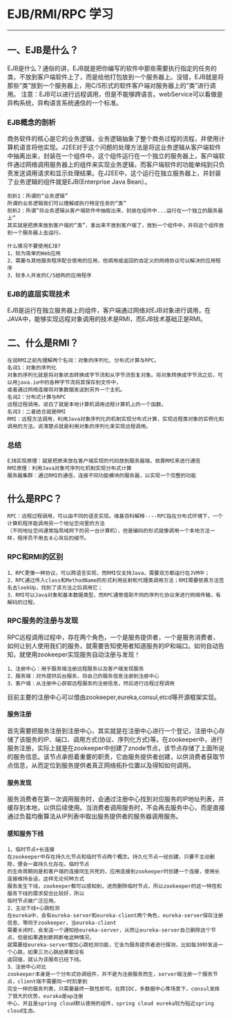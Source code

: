 # EJB/RMI/RPC 学习
-------
## 一、EJB是什么？
   EJB是什么？通俗的讲，EJB就是把你编写的软件中那些需要执行指定的任务的类，不放到客户端软件上了，而是给他打包放到一个服务器上。没错，EJB就是将那些“类”放到一个服务器上，用C/S形式的软件客户端对服务器上的“类”进行调用。
   注意：EJB可以进行远程调用，但是不能够跨语言。webService可以看做是异构系统，异构语言系统通信的一个标准。

### EJB概念的剖析
   商务软件的核心是它的业务逻辑，业务逻辑抽象了整个商务过程的流程，并使用计算机语言将他实现。J2EE对于这个问题的处理方法是将这业务逻辑从客户端软件中抽离出来，封装在一个组件中，这个组件运行在一个独立的服务器上，客户端软件通过网络调用服务器上的组件来实现业务逻辑，而客户端软件的功能单纯到只负责发送调用请求和显示处理结果。在J2EE中，这个运行在独立服务器上，并封装了业务逻辑的组件就是EJB(Enterprise Java Bean）。
   
    剖析1：所谓的“业务逻辑”
    所谓的业务逻辑我们可以理解成执行特定任务的“类”
    剖析2：所谓“将业务逻辑从客户端软件中抽取出来，封装在组件中...运行在一个独立的服务器上”
    其实就是把原来放到客户端的“类”，拿出来不放到客户端了，放到一个组件中，并将这个组件放到一个服务器上去运行。
    
    什么情况不要使用EJB?
    1、较为简单的Web应用
    2、需要与其他服务程序配合使用的应用，但调用或返回的自定义的网络协议可以解决的应用程序
    3、较多人并发的C/S结构的应用程序
   
### EJB的底层实现技术
   EJB是运行在独立服务器上的组件，客户端通过网络对EJB对象进行调用，在JAVA中，能够实现远程对象调用的技术是RMI，而EJB技术基础正是RMI。
   
## 二、什么是RMI？
    在说RMI之前先理解两个名词：对象的序列化、分布式计算与RPC。
    名词1：对象的序列化
    对象的序列化就是将对象状态转换成字节流和从字节流恢复对象。将对象转换成字节流之后，可以用java.io中的各种字节流将其保存到文件中，
    或者通过网络连接将对象数据发送到另外一个主机。
    名词2：分布式计算与RPC
    远程过程调用，说白了就是本地计算机调用远程计算机上的一个函数。
    名词3：二者结合就是RMI
    RMI：远程方法调用，利用Java对象序列化的机制实现分布式计算，实现远程类对象的实例化和调用的方法。说清楚点就是利用对象的序列化来实现远程调用。
    
   
### 总结 
    EJB实现原理：就是把原来放在客户端实现的代码放到服务器端，依靠RMI来进行通信
    RMI原理：利用Java对象可序列化机制实现分布式计算
    服务器集群：通过RMI的通信，连接不同功能模块的服务器，以实现一个完整的功能
    
## 什么是RPC？
    RPC：远程过程调用，可以由不同的语言实现。维基百科解释----RPC指在分布式环境下，一个计算机程序能调用另一个地址空间里的方法
    （不同地址空间通常指局域网下的另一台计算机），但是编码的形式就像调用一个本地方法一样，程序员不用去关心背后的细节。
    
### RPC和RMI的区别
    1、RPC更像一种协议，可以跨语言实现，而RMI仅支持Java，需要双方都运行在JVM中；
    2、RPC通过传入class和MethodName的形式利用反射和代理类调用方法；RMI需要依靠方法签名去lookUp，找到了该方法之后调用它；
    3、RMI可以Java对象和基本数据类型，而RPC通常借助不同的序列化协议来进行网络传输，有解码的过程。
    
### RPC服务的注册与发现
   RPC远程调用过程中，存在两个角色，一个是服务提供者，一个是服务消费者，如何让别人使用我们的服务，就需要告知使用者知道服务的IP和端口。如何自动告知，就使用zookeeper实现服务自动注册与发现！
   
    1、注册中心：用于服务端注册远程服务以及客户端发现服务
    2、服务端：对外提供后台服务，将自己的服务信息注册到注册中心
    3、客户端：从注册中心获取远程服务的注册信息，然后进行远程过程调用
   
   目前主要的注册中心可以借由zookeeper,eureka,consul,etcd等开源框架实现。

#### 服务注册
   首先需要把服务注册到注册中心，其实就是在注册中心进行一个登记，注册中心存储了该服务的IP、端口、调用方式(协议、序列化方式)等。在zookeeper中，进行服务注册，实际上就是在zookeeper中创建了znode节点，该节点存储了上面所说的服务信息。该节点承担着重要的职责，它由服务提供者创建，以供消费者获取节点信息，从而定位到服务提供者真正网络拓扑位置以及得知如何调用。
   
#### 服务发现
   服务消费者在第一次调用服务时，会通过注册中心找到对应服务的IP地址列表，并缓存到本地，以供后续使用。当消费者调用服务时，不会再去服务中心，而是直接通过负载均衡算法从IP列表中取出服务提供者的服务器调用服务。
   
#### 感知服务下线
    1、临时节点+长连接
    在zookeeper中存在持久化节点和临时节点两个概念。持久化节点一经创建，只要不主动删除，便会一直持久化存在。临时节点
    的生命周期则是和客户端的连接同生共死的，应用连接到zookeeper时创建一个连接，使用长连接维持会话，这样无论何种方式
    服务发生下线，zookeeper都可以感知到，进而删除临时节点，所以zookeeper的这一特性和服务下线的需求契合比较好，所以
    临时节点被广泛应用。
    2、主动下线+心跳检测
    在eureka中，会有eureka-server和eureka-client两个角色，eureka-server保存注册信息，等同于zookeeper，当eureka-client
    需要关闭时，会发送一个通知给eureka-server，从而让eureka-server自己删除这个节点，但是如果遇到断网断电这种情况，
    就需要给eureka-server增加心跳检测功能，它会为服务提供者进行探测，比如每30秒发送一个心跳，如果三次心跳结果都没有
    返回值，就认为该服务已经下线。
    3、注册中心对比
    zookeeper本身是一个分布式协调组件，并不是为注册服务而生，server端注册一个服务节点，client端不需要同一时刻拿到
    完全一样的服务列表，只需要最终一致性即可。在跨IDC，多数据中心等场景下，consul发挥了很大的优势，euraka是ap注册
    中心，并且是spring cloud默认使用的组件，spring cloud eureka较为贴近spring cloud生态。

